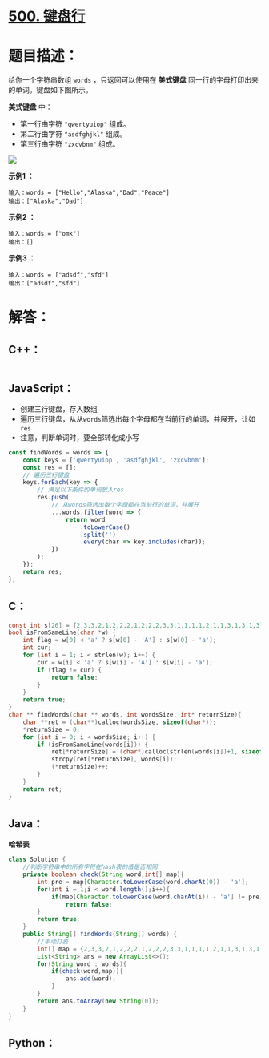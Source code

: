 # [500. 键盘行](https://leetcode-cn.com/problems/keyboard-row/)

# 题目描述：

给你一个字符串数组 `words` ，只返回可以使用在 **美式键盘** 同一行的字母打印出来的单词。键盘如下图所示。

**美式键盘** 中：

- 第一行由字符 `"qwertyuiop"` 组成。
- 第二行由字符 `"asdfghjkl"` 组成。
- 第三行由字符 `"zxcvbnm"` 组成。

![](https://assets.leetcode-cn.com/aliyun-lc-upload/uploads/2018/10/12/keyboard.png)

**示例1 ：**

```
输入：words = ["Hello","Alaska","Dad","Peace"]
输出：["Alaska","Dad"]
```

**示例2 ：**

```
输入：words = ["omk"]
输出：[]
```

**示例3 ：**

```
输入：words = ["adsdf","sfd"]
输出：["adsdf","sfd"]
```



# 解答：

## C++：

```cpp

```

## JavaScript：

- 创建三行键盘，存入数组
- 遍历三行键盘，从从`words`筛选出每个字母都在当前行的单词，并展开，让如`res`
- 注意，判断单词时，要全部转化成小写

```JavaScript
const findWords = words => {
    const keys = ['qwertyuiop', 'asdfghjkl', 'zxcvbnm'];
    const res = [];
    // 遍历三行键盘
    keys.forEach(key => {
        // 满足以下条件的单词放入res
        res.push(
            // 从words筛选出每个字母都在当前行的单词，并展开
            ...words.filter(word => {
                return word
                    .toLowerCase()
                    .split('')
                    .every(char => key.includes(char));
            })
        );
    });
    return res;
};
```

## C：

```c
const int s[26] = {2,3,3,2,1,2,2,2,1,2,2,2,3,3,1,1,1,1,2,1,1,3,1,3,1,3};
bool isFromSameLine(char *w) {
    int flag = w[0] < 'a' ? s[w[0] - 'A'] : s[w[0] - 'a'];
    int cur;
    for (int i = 1; i < strlen(w); i++) {
        cur = w[i] < 'a' ? s[w[i] - 'A'] : s[w[i] - 'a'];
        if (flag != cur) {
            return false; 
        }
    }
    return true; 
}
char ** findWords(char ** words, int wordsSize, int* returnSize){
    char **ret = (char**)calloc(wordsSize, sizeof(char*));
    *returnSize = 0;
    for (int i = 0; i < wordsSize; i++) {
        if (isFromSameLine(words[i])) {
            ret[*returnSize] = (char*)calloc(strlen(words[i])+1, sizeof(char));
            strcpy(ret[*returnSize], words[i]);
            (*returnSize)++;
        }
    }
    return ret;
}
```

## Java：
**哈希表**
```java
class Solution {
    //判断字符串中的所有字符在hash表的值是否相同
    private boolean check(String word,int[] map){
        int pre = map[Character.toLowerCase(word.charAt(0)) - 'a'];
        for(int i = 1;i < word.length();i++){
            if(map[Character.toLowerCase(word.charAt(i)) - 'a'] != pre)
                return false;
        }
        return true;
    }
    public String[] findWords(String[] words) {
        //手动打表
        int[] map = {2,3,3,2,1,2,2,2,1,2,2,2,3,3,1,1,1,1,2,1,1,3,1,3,1,3};
        List<String> ans = new ArrayList<>();
        for(String word : words){
            if(check(word,map)){
                ans.add(word);
            }
        }
        return ans.toArray(new String[0]);
    }
}
```

## Python：

```python

```
